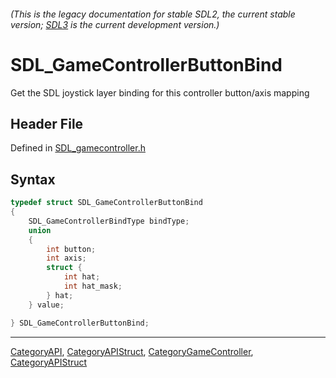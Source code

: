 ###### (This is the legacy documentation for stable SDL2, the current stable version; [SDL3](https://wiki.libsdl.org/SDL3/) is the current development version.)
# SDL_GameControllerButtonBind

Get the SDL joystick layer binding for this controller button/axis mapping

## Header File

Defined in [SDL_gamecontroller.h](https://github.com/libsdl-org/SDL/blob/SDL2/include/SDL_gamecontroller.h)

## Syntax

```c
typedef struct SDL_GameControllerButtonBind
{
    SDL_GameControllerBindType bindType;
    union
    {
        int button;
        int axis;
        struct {
            int hat;
            int hat_mask;
        } hat;
    } value;

} SDL_GameControllerButtonBind;
```

----
[CategoryAPI](CategoryAPI), [CategoryAPIStruct](CategoryAPIStruct), [CategoryGameController](CategoryGameController), [CategoryAPIStruct](CategoryAPIStruct)


